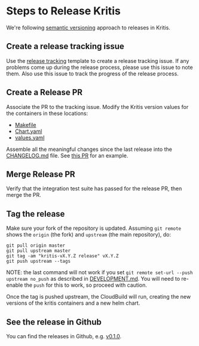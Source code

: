 # Steps to Release Kritis

We're following [semantic versioning](https://semver.org/) approach to releases in Kritis.

## Create a release tracking issue

Use the [release tracking](https://github.com/grafeas/kritis/issues/new?template=feature_request.md)
template to create a release tracking issue. If any problems come up during the release process, please use
this issue to note them. Also use this issue to track the progress of the release process.

## Create a Release PR
Associate the PR to the tracking issue.  Modify the Kritis version values for the containers in these locations:

* [Makefile](Makefile#L19)
* [Chart.yaml](kritis-charts/Chart.yaml#L5)
* [values.yaml](kritis-charts/values.yaml#L8)

Assemble all the meaningful changes since the last release into the [CHANGELOG.md](CHANGELOG.md) file.
See [this PR](https://github.com/grafeas/kritis/pull/244) for an example.

## Merge Release PR
Verify that the integration test suite has passed for the release PR, then merge the PR.

## Tag the release

Make sure your fork of the repository is updated. Assuming `git remote` shows the `origin` (the fork) and `upstream` (the main repository), do:

```
git pull origin master
git pull upstream master
git tag -am "kritis-vX.Y.Z release" vX.Y.Z
git push upstream --tags
```

NOTE: the last command will not work if you set `git remote set-url --push upstream no_push` as described in [DEVELOPMENT.md](DEVELOPMENT.md). You will need to re-enable the `push` for this to work, so proceed with caution.

Once the tag is pushed upstream, the CloudBuild will run, creating the new versions of the kritis containers and a new helm chart.

## See the release in Github
You can find the releases in Github, e.g. [v0.1.0](https://github.com/grafeas/kritis/releases/tag/v0.1.0).
